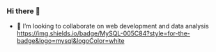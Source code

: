### Hi there 👋

- 👯 I’m looking to collaborate on web development and data analysis
https://img.shields.io/badge/MySQL-005C84?style=for-the-badge&logo=mysql&logoColor=white
